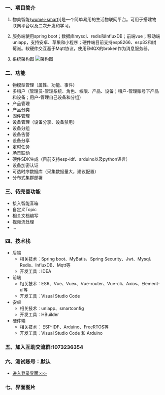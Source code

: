 
### 一、项目简介

1. 物美智能([wumei-smart](http://www.wumei.live/introduce.html))]是一个简单易用的生活物联网平台。可用于搭建物联网平台以及二次开发和学习。

2. 服务端使用spring boot；数据库mysql、redis和InfluxDB；前端vue；移动端uniapp，支持安卓、苹果和小程序；硬件端目前支持esp8266、esp32和树莓派。软硬件交互基于Mqtt协议，使用EMQX的broken作为消息服务器。

3. 系统架构图
![架构图](https://github.com/kerwincui/wumei-smart/blob/master/document/sys.png?raw=true)


### 二、功能
- 物模型管理（属性、功能、事件）
- 多租户（管理员-管理系统、角色、权限、产品、设备；租户-管理账号下产品和设备；用户-管理自己设备和分组）
- 产品管理
- 产品分类
- 固件管理
- 设备管理（设备分享、设备禁用）
- 设备分组
- 设备告警
- 设备分享
- 定时任务
- 场景联动
- 硬件SDK生成（目前支持esp-idf、arduino以及python语言）
- 设备加密认证
- 可选时序数据库（采集数据量大，建议配置）
- 分布式集群部署

### 三、待完善功能
- 接入智能音箱
- 自定义Topic
- 相关文档编写
- 视频流处理
- ...

 
### 四、技术栈    
* 后端
    - 相关技术：Spring boot、MyBatis、Spring Security、Jwt、Mysql、Redis、InfluxDB、Mqtt等
    - 开发工具：IDEA    
* 前端
    - 相关技术：ES6、Vue、Vuex、Vue-router、Vue-cli、Axios、Element-ui等 
    - 开发工具：Visual Studio Code    
* 安卓
    - 相关技术：uniapp、smartconfig
    - 开发工具：HBuilder
* 硬件端
    - 相关技术： ESP-IDF、Arduino、FreeRTOS等
    - 开发工具：Visual Studio Code 和 Arduino



### 五、加入互助交流群:1073236354


### 六、测试账号：默认
* [进入登录界面>>>](http://wumei.live:89/)

### 七、界面图片


